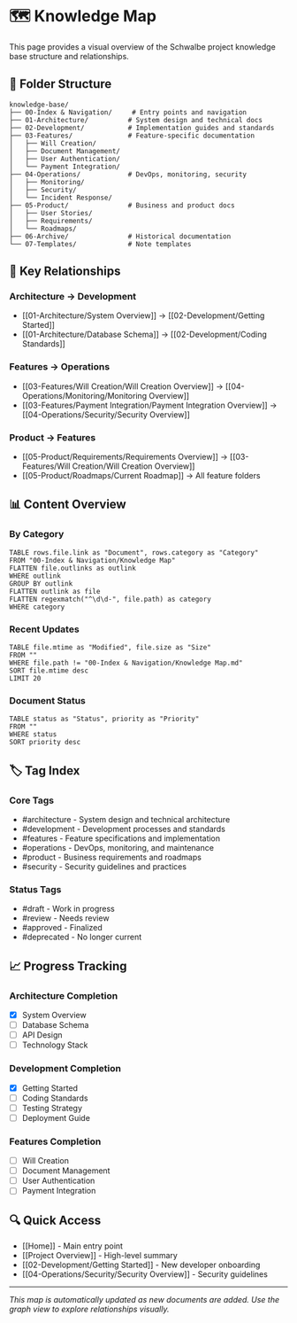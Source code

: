 # 🗺️ Knowledge Map

This page provides a visual overview of the Schwalbe project knowledge base structure and relationships.

## 📂 Folder Structure

```text
knowledge-base/
├── 00-Index & Navigation/     # Entry points and navigation
├── 01-Architecture/          # System design and technical docs
├── 02-Development/           # Implementation guides and standards
├── 03-Features/              # Feature-specific documentation
│   ├── Will Creation/
│   ├── Document Management/
│   ├── User Authentication/
│   └── Payment Integration/
├── 04-Operations/            # DevOps, monitoring, security
│   ├── Monitoring/
│   ├── Security/
│   └── Incident Response/
├── 05-Product/               # Business and product docs
│   ├── User Stories/
│   ├── Requirements/
│   └── Roadmaps/
├── 06-Archive/               # Historical documentation
└── 07-Templates/             # Note templates
```

## 🔗 Key Relationships

### Architecture → Development

- [[01-Architecture/System Overview]] → [[02-Development/Getting Started]]
- [[01-Architecture/Database Schema]] → [[02-Development/Coding Standards]]

### Features → Operations

- [[03-Features/Will Creation/Will Creation Overview]] → [[04-Operations/Monitoring/Monitoring Overview]]
- [[03-Features/Payment Integration/Payment Integration Overview]] → [[04-Operations/Security/Security Overview]]

### Product → Features

- [[05-Product/Requirements/Requirements Overview]] → [[03-Features/Will Creation/Will Creation Overview]]
- [[05-Product/Roadmaps/Current Roadmap]] → All feature folders

## 📊 Content Overview

### By Category

```dataview
TABLE rows.file.link as "Document", rows.category as "Category"
FROM "00-Index & Navigation/Knowledge Map"
FLATTEN file.outlinks as outlink
WHERE outlink
GROUP BY outlink
FLATTEN outlink as file
FLATTEN regexmatch("^\d\d-", file.path) as category
WHERE category
```

### Recent Updates

```dataview
TABLE file.mtime as "Modified", file.size as "Size"
FROM ""
WHERE file.path != "00-Index & Navigation/Knowledge Map.md"
SORT file.mtime desc
LIMIT 20
```

### Document Status

```dataview
TABLE status as "Status", priority as "Priority"
FROM ""
WHERE status
SORT priority desc
```

## 🏷️ Tag Index

### Core Tags

- #architecture - System design and technical architecture
- #development - Development processes and standards
- #features - Feature specifications and implementation
- #operations - DevOps, monitoring, and maintenance
- #product - Business requirements and roadmaps
- #security - Security guidelines and practices

### Status Tags

- #draft - Work in progress
- #review - Needs review
- #approved - Finalized
- #deprecated - No longer current

## 📈 Progress Tracking

### Architecture Completion

- [x] System Overview
- [ ] Database Schema
- [ ] API Design
- [ ] Technology Stack

### Development Completion

- [x] Getting Started
- [ ] Coding Standards
- [ ] Testing Strategy
- [ ] Deployment Guide

### Features Completion

- [ ] Will Creation
- [ ] Document Management
- [ ] User Authentication
- [ ] Payment Integration

## 🔍 Quick Access

- [[Home]] - Main entry point
- [[Project Overview]] - High-level summary
- [[02-Development/Getting Started]] - New developer onboarding
- [[04-Operations/Security/Security Overview]] - Security guidelines

---

*This map is automatically updated as new documents are added. Use the graph view to explore relationships visually.*
